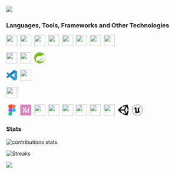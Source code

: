 <!-- TODO: Header ### Hi there 👋 -->
<img src="https://img.shields.io/github/followers/A143-S.svg?style=social&label=Follow&maxAge=2592000"/>
<!-- REDES 
<div id="badges"  align="center">
  <a href="#">  
    <img src="https://img.shields.io/badge/GitHub-100000?style=for-the-badge&logo=github&logoColor=white" alt="Github Badge"/>
  </a>
  <a href="#">  
    <img src="https://img.shields.io/badge/Twitter-1DA1F2?style=for-the-badge&logo=twitter&logoColor=white" alt="Github Badge"/>
  </a>
  <a href="#">  
    <img src="https://img.shields.io/badge/Facebook-1877F2?style=for-the-badge&logo=facebook&logoColor=white" alt="Facebook Badge"/>
  </a>
  <a href="#">
    <img src="https://img.shields.io/badge/Instagram-E4405F?style=for-the-badge&logo=instagram&logoColor=white" alt="Instagram Badge"/>
  </a>
    <a href="#">
    <img src="https://img.shields.io/badge/LinkedIn-0077B5?style=for-the-badge&logo=linkedin&logoColor=white" alt="LinkedIn Badge"/>
  </a>
  <a href="#">
    <img src="https://img.shields.io/badge/dev.to-0A0A0A?style=for-the-badge&logo=dev.to&logoColor=white" alt="Dev.to Badge"/>
  </a>
  <a href="#">
    <img src="https://img.shields.io/badge/Blogger-FF5722?style=for-the-badge&logo=blogger&logoColor=white" alt="Blogger Badge"/>
  </a>
  <a href="#">
    <img src="https://img.shields.io/badge/YouTube-FF0000?style=for-the-badge&logo=youtube&logoColor=white" alt="Youtube Badge"/>
  </a>
  <a href="#">
    <img src="https://img.shields.io/badge/Twitch-9146FF?style=for-the-badge&logo=twitch&logoColor=white" alt="Twitch Badge"/>
  </a>
</div> -->



<!-- SKILLS -->
### Languages, Tools, Frameworks and Other Technologies 
<img src="https://icongr.am/devicon/cplusplus-original.svg?size=128&color=currentColor" width="30" height="30"/>&nbsp;
<img src="https://icongr.am/devicon/csharp-original.svg?size=128&color=currentColor" width="30" height="30"/>&nbsp;
<img src="https://icongr.am/devicon/java-original.svg?size=128&color=currentColor" width="30" height="30"/>&nbsp;
<img src="https://icongr.am/devicon/python-original.svg?size=128&color=currentColor" width="30" height="30"/>&nbsp;
<img src="https://icongr.am/devicon/html5-original.svg?size=128&color=currentColor" width="30" height="30"/>&nbsp;
<img src="https://icongr.am/devicon/css3-original.svg?size=128&color=currentColor" width="30" height="30"/>&nbsp;
<img src="https://icongr.am/devicon/javascript-original.svg?size=128&color=currentColor" width="30" height="30"/>&nbsp;
<img src="https://icongr.am/devicon/typescript-original.svg?size=128&color=currentColor" width="30" height="30"/>&nbsp;

<img src="https://icongr.am/devicon/angularjs-original.svg?size=128&color=currentColor" width="30" height="30"/>&nbsp;
<img src="https://icongr.am/devicon/react-original.svg?size=128&color=currentColor" width="30" height="30"/>&nbsp;
<img src="https://github.com/devicons/devicon/blob/master/icons/spring/spring-original.svg" width="30" height="30"/>&nbsp;
<!-- TODO
<img src="https://github.com/devicons/devicon/blob/master/icons/express/express-original.svg" width="30" height="30"/>&nbsp;
Ionic
ReactNative
Android
-->

<img src="https://github.com/devicons/devicon/blob/master/icons/vscode/vscode-original.svg" width="30" height="30"/>&nbsp;
<img src="https://icongr.am/devicon/visualstudio-plain.svg?size=128&color=currentColor" width="30" height="30"/>&nbsp;
<!-- TODO:
//eclipse (sts)
//spider
notepad++
-->

<img src="https://icongr.am/devicon/mysql-original.svg?size=128&color=currentColor" width="30" height="30"/>&nbsp;
<!-- TODO
<img src="https://icongr.am/devicon/mongodb-original.svg?size=128&color=currentColor" width="30" height="30"/>&nbsp;
//MSSQL
//ORACLE
-->

<img src="https://github.com/devicons/devicon/blob/master/icons/figma/figma-original.svg" width="30" height="30"/>&nbsp;
<img src="https://github.com/devicons/devicon/blob/master/icons/xd/xd-plain.svg" width="30" height="30"/>&nbsp;
<img src="https://icongr.am/devicon/git-original.svg?size=128&color=currentColor" width="30" height="30"/>&nbsp;
<img src="https://icongr.am/devicon/github-original.svg?size=128&color=currentColor" width="30" height="30"/>&nbsp;
<img src="https://icongr.am/devicon/gitlab-original.svg?size=128&color=currentColor" width="30" height="30"/>&nbsp;
<img src="https://icongr.am/devicon/nodejs-original.svg?size=128&color=currentColor" width="30" height="30"/>&nbsp;
<img src="https://icongr.am/devicon/npm-original-wordmark.svg?size=128&color=currentColor" width="30" height="30"/>&nbsp;
<img src="https://icongr.am/devicon/jquery-original.svg?size=128&color=currentColor" width="30" height="30"/>&nbsp;
<img src="https://github.com/devicons/devicon/blob/master/icons/unity/unity-original.svg" width="30" height="30"/>&nbsp;
<img src="https://github.com/devicons/devicon/blob/master/icons/unrealengine/unrealengine-original.svg" width="30" height="30"/>&nbsp;
<!-- TODO: 
<img src="https://icongr.am/devicon/debian-original.svg?size=128&color=currentColor" width="30" height="30"/>&nbsp;
<img src="https://icongr.am/devicon/docker-original.svg?size=128&color=currentColor" width="30" height="30"/>&nbsp;
Maven,
Bootstrap,
docker,
Tensor Flow,
postman

https://github.com/devicons/devicon/blob/master/icons/godot/godot-original.svg
https://github.com/devicons/devicon/blob/master/icons/unity/unity-original.svg
https://github.com/devicons/devicon/blob/master/icons/unrealengine/unrealengine-original.svg
https://github.com/devicons/devicon/blob/master/icons/tensorflow/tensorflow-original.svg
-->

<!-- 
<div align="left">  
  <img src="https://icongr.am/devicon/angularjs-original.svg?size=128&color=currentColor" title="" alt="J" width="30" height="30"/>&nbsp; 
  <img src="https://github.com/devicons/devicon/blob/master/icons/vscode/vscode-original.svg" title="" alt="J" width="30" height="30"/>&nbsp;  
  <img src="https://github.com/devicons/devicon/blob/master/icons/figma/figma-original.svg" title="" alt="J" width="30" height="30"/>&nbsp;
  <img src="https://github.com/devicons/devicon/blob/master/icons/xd/xd-plain.svg" title="" alt="J" width="30" height="30"/>&nbsp;
  <img src="https://github.com/devicons/devicon/blob/master/icons/illustrator/illustrator-plain.svg" title="" alt="J" width="30" height="30"/>&nbsp;
</div>
-->

<!-- STATS -->
### Stats

<div id="badges"  align="left">
  <p><img src="https://github-readme-stats.vercel.app/api?username=A143-S&hide_title=true&hide_border=false&show_icons=true&include_all_commits=true&count_private=true&theme=tokyonight&card_width=500" alt="contributions stats"/></p>
  
   <p><img src="https://github-readme-streak-stats.herokuapp.com/?user=A143-S&hide_title=true&hide_border=false&show_icons=true&include_all_commits=true&count_private=true&theme=tokyonight" alt="Streaks"/></p>  
    
  
  <p><img src="https://github-readme-stats.vercel.app/api/top-langs/?username=A143-S&hide_title=true&layout=compact&langs_count=9&hide_border=false&hide_title=false&card_width=450&theme=tokyonight"></p>
  
   <!-- <p><img src="https://github-profile-summary-cards.vercel.app/api/cards/profile-details?username=A143-S&hide_title=true&hide_border=true&show_icons=true&include_all_commits=false&count_private=false&theme=tokyonight" alt="contributions stats"/></p>  -->
    
</div>

<!-- TODO: Footer ### bye 👋 -->

